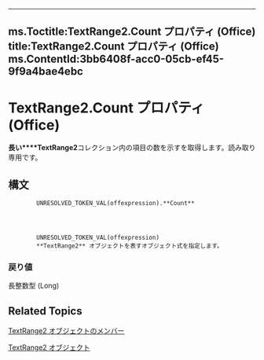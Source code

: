 

---
ms.Toctitle:TextRange2.Count プロパティ (Office)
title:TextRange2.Count プロパティ (Office)
ms.ContentId:3bb6408f-acc0-05cb-ef45-9f9a4bae4ebc
---
# TextRange2.Count プロパティ (Office)




**長い****TextRange2**コレクション内の項目の数を示すを取得します。読み取り専用です。

## 構文

            UNRESOLVED_TOKEN_VAL(offexpression).**Count**




            UNRESOLVED_TOKEN_VAL(offexpression)
            **TextRange2** オブジェクトを表すオブジェクト式を指定します。

### 戻り値
長整数型 (Long)





## Related Topics

[TextRange2 オブジェクトのメンバー](26daffff-b9ef-fd94-f5b7-ed3a09840cb6.md)

[TextRange2 オブジェクト](a6a59c9b-9b64-c1e2-2e98-a1f99025c877.md)




